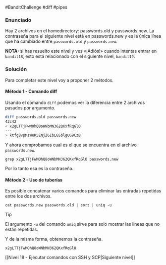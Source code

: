 #BanditChallenge #diff #pipes
### Enunciado
Hay 2 archivos en el homedirectory: passwords.old y passwords.new. La contraseña para el siguiente nivel está en passwords.new y es la única línea que ha cambiado entre `passwords.old` y `passwords.new`.

**NOTA:** si has resuelto este nivel y ves «¡Adiós!» cuando intentas entrar en `bandit18`, esto está relacionado con el siguiente nivel, `bandit19`.
### Solución
Para completar este nivel voy a proponer 2 métodos.
#### Método 1 - Comando diff
Usando el comando `diff` podemos ver la diferencia entre 2 archivos pasados por argumento.

```bash
diff passwords.old passwords.new
42c42
< x2gLTTjFwMOhQ8oWNbMN362QKxfRqGlO
---
> ktfgBvpMzWKR5ENj26IbLGSblgUG9CzB
```

Y ahora comprobamos cual es el que se encuentra en el archivo `passwords.new`.

`grep x2gLTTjFwMOhQ8oWNbMN362QKxfRqGlO passwords.new`

Por lo tanto esa es la contraseña.

#### Método 2 - Uso de tuberías
Es posible concatenar varios comandos para eliminar las entradas repetidas entre los dos archivos.

`cat passwords.new passwords.old | sort | uniq -u`

> [!TIP]
> El argumento `-u` del comando `uniq` sirve para solo mostrar las lineas que no están repetidas.

Y de la misma forma, obtenemos la contraseña.

`x2gLTTjFwMOhQ8oWNbMN362QKxfRqGlO`

[[Nivel 18 - Ejecutar comandos con SSH y SCP|Siguiente nivel]]